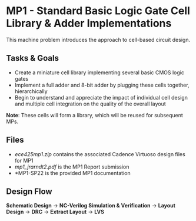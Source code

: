 # MP1 - Standard Basic Logic Gate Cell Library & Adder Implementations

This machine problem introduces the approach to cell-based circuit design. 

## Tasks & Goals 
* Create a miniature cell library implementing several basic CMOS logic gates 
* Implement a full adder and 8-bit adder by plugging these cells together, hierarchically 
* Begin to understand and appreciate the impact of individual cell design and multiple cell integration on the quality of the overall layout 

**Note**: These cells will form a library, which will be reused for subsequent MPs. 

## Files
* *ece425mp1.zip* contains the associated Cadence Virtuoso design files for MP1
* *mp1_jrarndt2.pdf* is the MP1 Report submission
* *MP1-SP22 is the provided MP1 documentation 

## Design Flow 
**Schematic Design** -> **NC-Verilog Simulation & Verification** -> **Layout Design** -> **DRC** -> **Extract Layout** -> **LVS**



